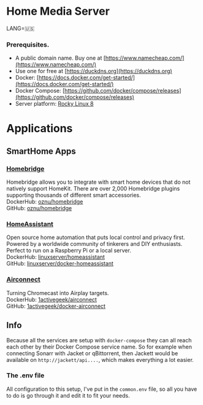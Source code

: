 # Home Media Server

LANG=:us:

### Prerequisites.
- A public domain name. Buy one at [https://www.namecheap.com/](https://www.namecheap.com/)
- Use one for free at [https://duckdns.org](https://duckdns.org)
- Docker: [https://docs.docker.com/get-started/](https://docs.docker.com/get-started/)
- Docker Compose: [https://github.com/docker/compose/releases](https://github.com/docker/compose/releases)
- Server platform: [Rocky Linux 8](https://rockylinux.org/download)

# Applications
## SmartHome Apps
### [Homebridge](https://homebridge.io)
Homebridge allows you to integrate with smart home devices that do not natively support HomeKit. There are over 2,000 Homebridge plugins supporting thousands of different smart accessories. \
DockerHub: [oznu/homebridge](https://hub.docker.com/r/oznu/homebridge) \
GitHub: [oznu/homebridge](https://github.com/oznu/docker-homebridge)

### [HomeAssistant](https://www.home-assistant.io)
Open source home automation that puts local control and privacy first. Powered by a worldwide community of tinkerers and DIY enthusiasts. Perfect to run on a Raspberry Pi or a local server. \
DockerHub: [linuxserver/homeassistant](https://hub.docker.com/r/linuxserver/homeassistant) \
GitHub: [linuxserver/docker-homeassistant](https://github.com/linuxserver/docker-homeassistant)

### [Airconnect]()
Turning Chromecast into Airplay targets. \
DockerHub: [1activegeek/airconnect](https://hub.docker.com/r/1activegeek/airconnect) \
GitHub: [1activegeek/docker-airconnect](https://github.com/1activegeek/docker-airconnect)

## Info
Because all the services are setup with `docker-compose` they can all reach each other by their Docker Compose service name. So for example when connecting Sonarr with Jacket or qBittorrent, then Jackett would be available on `http://jackett/api....`, which makes everything a lot easier.

### The .env file
All configuration to this setup, I've put in the `common.env` file, so all you have to do is go through it and edit it to fit your needs.
